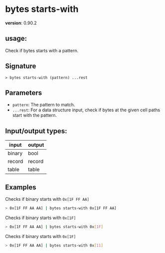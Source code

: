# bytes starts-with

**version**: 0.90.2

## **usage**:

Check if bytes starts with a pattern.

## Signature

`> bytes starts-with (pattern) ...rest`

## Parameters

- `pattern`: The pattern to match.
- `...rest`: For a data structure input, check if bytes at the given cell paths start with the pattern.

## Input/output types:

| input  | output |
| ------ | ------ |
| binary | bool   |
| record | record |
| table  | table  |

## Examples

Checks if binary starts with `0x[1F FF AA]`

```bash
> 0x[1F FF AA AA] | bytes starts-with 0x[1F FF AA]
```

Checks if binary starts with `0x[1F]`

```bash
> 0x[1F FF AA AA] | bytes starts-with 0x[1F]
```

Checks if binary starts with `0x[1F]`

```bash
> 0x[1F FF AA AA] | bytes starts-with 0x[11]
```
